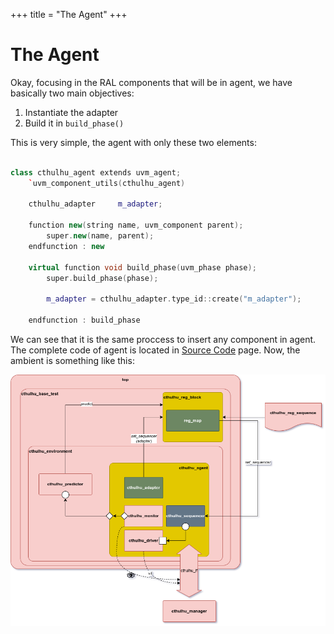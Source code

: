 +++
title = "The Agent"
+++


# The Agent

Okay, focusing in the RAL components that will be in agent, we have basically two main objectives:

1. Instantiate the adapter
2. Build it in `build_phase()`

This is very simple, the agent with only these two elements:


```cpp
	
class cthulhu_agent extends uvm_agent;
	`uvm_component_utils(cthulhu_agent)

	cthulhu_adapter     m_adapter;

	function new(string name, uvm_component parent);
		super.new(name, parent);
	endfunction : new

	virtual function void build_phase(uvm_phase phase);
		super.build_phase(phase);

		m_adapter = cthulhu_adapter.type_id::create("m_adapter");

	endfunction : build_phase

```

We can see that it is the same proccess to insert any component in agent. The complete code of agent is located in [Source Code](/source_code/) page. Now, the ambient is something like this:

![UVM environment](/assets/some_percent_diagram_03.png)
